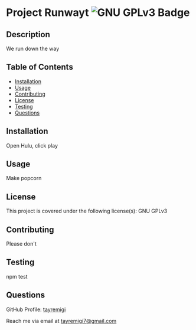 # Project Runwayt ![GNU GPLv3 Badge](https://img.shields.io/badge/License-GNU%20GPLV3-brightgreen)

## Description

We run down the way


## Table of Contents

* [Installation](#installation)
* [Usage](#usage)
* [Contributing](#contributing)
* [License](#license)
* [Testing](#testing)
* [Questions](#questions)


## Installation

Open Hulu, click play


## Usage 

Make popcorn


## License

This project is covered under the following license(s):
GNU GPLv3


## Contributing

Please don't


## Testing

npm test


## Questions

GitHub Profile: [tayremigi](https://github.com/tayremigi)

Reach me via email at [tayremigi7@gmail.com](tayremigi7@gmail.com)

